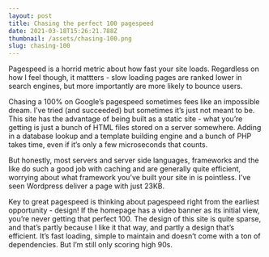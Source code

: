 ```yaml
---
layout: post
title: Chasing the perfect 100 pagespeed
date: 2021-03-18T15:26:21.788Z
thumbnail: /assets/chasing-100.png
slug: chasing-100
---
```

Pagespeed is a horrid metric about how fast your site loads. Regardless on how I feel though, it mattters - slow loading pages are ranked lower in search engines, but more importantly are more likely to bounce users. 

Chasing a 100% on Google’s pagespeed sometimes fees like an impossible dream. I’ve tried (and succeeded) but sometimes it’s just not meant to be. This site has the advantage of being built as a static site - what you’re getting is just a bunch of HTML files stored on a server somewhere. Adding in a database lookup and a template building engine and a bunch of PHP takes time, even if it’s only a few microseconds that counts. 

But honestly, most servers and server side languages, frameworks and the like do such a good job with caching and are generally quite efficient, worrying about what framework you’ve built your site in is pointless. I’ve seen Wordpress deliver a page with just 23KB. 

Key to great pagespeed is thinking about pagespeed right from the earliest opportunity - design! If the homepage has a video banner as its initial view, you’re never getting that perfect 100. The design of this site is quite sparse, and that’s partly because I like it that way, and partly a design that’s efficient. It’s fast loading, simple to maintain and doesn’t come with a ton of dependencies. But I’m still only scoring high 90s.